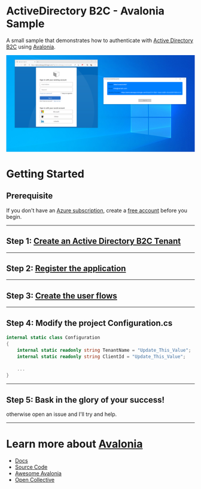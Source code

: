 # ActiveDirectory B2C - Avalonia Sample
 A small sample that demonstrates how to authenticate with [Active Directory B2C](https://docs.microsoft.com/azure/active-directory-b2c/overview?WT.mc_id=dotnet-0000-mijam) using [Avalonia](https://avaloniaui.net).

![screenshot](/assets/screenshot.png)

# Getting Started 

## Prerequisite
If you don't have an [Azure subscription](https://docs.microsoft.com/azure/guides/developer/azure-developer-guide?WT.mc_id=dotnet-0000-mijam#understanding-accounts-subscriptions-and-billing), create a [free account](https://azure.microsoft.com/free/?ref=microsoft.com&utm_source=microsoft.com&utm_medium=docs&utm_campaign=visualstudio&WT.mc_id=dotnet-0000-mijam) before you begin.

---

## Step 1: [Create an Active Directory B2C Tenant](https://docs.microsoft.com/azure/active-directory-b2c/tutorial-create-tenant?WT.mc_id=dotnet-0000-mijam)

---
## Step 2: [Register the application](https://docs.microsoft.com/azure/active-directory-b2c/tutorial-register-applications?tabs=app-reg-ga&WT.mc_id=dotnet-0000-mijam)
---
## Step 3: [Create the user flows](https://docs.microsoft.com/azure/active-directory-b2c/tutorial-create-user-flows?WT.mc_id=dotnet-0000-mijam)
---
## Step 4: Modify the project Configuration.cs 

```csharp
internal static class Configuration
{
    internal static readonly string TenantName = "Update_This_Value";
    internal static readonly string ClientId = "Update_This_Value";

    ...
}
```
---
## Step 5: Bask in the glory of your success!
otherwise open an issue and I'll try and help.  

---


# Learn more about [Avalonia](https://avaloniaui.net/)

* [Docs](https://avaloniaui.net/docs)
* [Source Code](https://github.com/AvaloniaUI/Avalonia)
* [Awesome Avalonia](https://github.com/AvaloniaCommunity/awesome-avalonia)
* [Open Collective](https://opencollective.com/Avalonia)